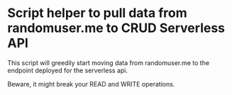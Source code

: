 # Script helper to pull data from randomuser.me to CRUD Serverless API

This script will greedily start moving data from randomuser.me to the endpoint deployed for the serverless api.

Beware, it might break your READ and WRITE operations.
